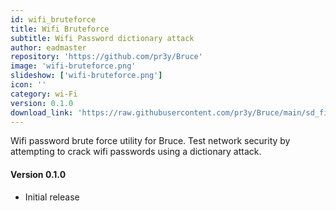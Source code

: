 ```yaml
---
id: wifi_bruteforce
title: Wifi Bruteforce
subtitle: Wifi Password dictionary attack
author: eadmaster
repository: 'https://github.com/pr3y/Bruce'
image: 'wifi-bruteforce.png'
slideshow: ['wifi-bruteforce.png']
icon: ''
category: wi-Fi
version: 0.1.0
download_link: 'https://raw.githubusercontent.com/pr3y/Bruce/main/sd_files/interpreter/wifi_brute.js'
---
```


<script>
    // Mandatory to display the changelog
    import Changelog from '$lib/components/Changelog.svelte';
</script>

<!-- A description for your extension -->

Wifi password brute force utility for Bruce. Test network security by attempting to crack wifi passwords using a dictionary attack.

<!-- Changelog tag -->
<Changelog>

#### Version 0.1.0

- Initial release

</Changelog>
<!-- You can also write in Svelte syntax inside this file -->
